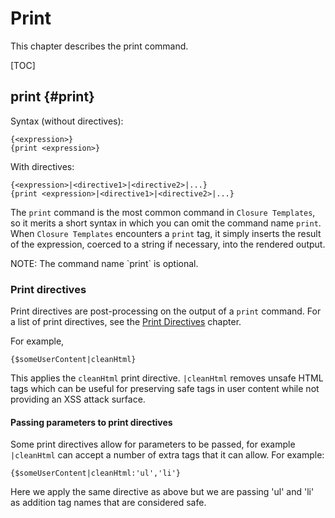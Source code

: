 # Print


<!--#include file="commands-blurb-include.md"-->

This chapter describes the print command.

[TOC]

## print {#print}

Syntax (without directives):

```soy
{<expression>}
{print <expression>}
```

With directives:

```soy
{<expression>|<directive1>|<directive2>|...}
{print <expression>|<directive1>|<directive2>|...}
```

The `print` command is the most common command in `Closure Templates`, so it merits
a short syntax in which you can omit the command name `print`. When
`Closure Templates` encounters a `print` tag, it simply inserts the result of the
expression, coerced to a string if necessary, into the rendered output.

<p class="note">NOTE: The command name `print` is optional.</p>

### Print directives

Print directives are post-processing on the output of a `print` command. For a
list of print directives, see the [Print Directives](print-directives.md)
chapter.

For example,

```soy
{$someUserContent|cleanHtml}
```

This applies the `cleanHtml` print directive. `|cleanHtml` removes unsafe HTML
tags which can be useful for preserving safe tags in user content while not
providing an XSS attack surface.

#### Passing parameters to print directives

Some print directives allow for parameters to be passed, for example
`|cleanHtml` can accept a number of extra tags that it can allow. For example:

```soy
{$someUserContent|cleanHtml:'ul','li'}
```

Here we apply the same directive as above but we are passing 'ul' and 'li' as
addition tag names that are considered safe.
